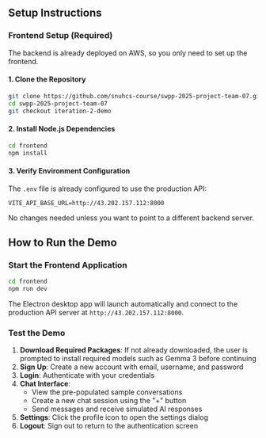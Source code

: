 ## Setup Instructions

### **Frontend Setup (Required)**

The backend is already deployed on AWS, so you only need to set up the frontend.

#### **1. Clone the Repository**

```bash
git clone https://github.com/snuhcs-course/swpp-2025-project-team-07.git
cd swpp-2025-project-team-07
git checkout iteration-2-demo
```

#### **2. Install Node.js Dependencies**

```bash
cd frontend
npm install
```

#### **3. Verify Environment Configuration**

The `.env` file is already configured to use the production API:

```env
VITE_API_BASE_URL=http://43.202.157.112:8000
```

No changes needed unless you want to point to a different backend server.

## How to Run the Demo

### **Start the Frontend Application**

```bash
cd frontend
npm run dev
```

The Electron desktop app will launch automatically and connect to the production API server at `http://43.202.157.112:8000`.

### **Test the Demo**
1. **Download Required Packages**: If not already downloaded, the user is prompted to install required models such as Gemma 3 before continuing
2. **Sign Up**: Create a new account with email, username, and password
3. **Login**: Authenticate with your credentials
4. **Chat Interface**:
   - View the pre-populated sample conversations
   - Create a new chat session using the "+" button
   - Send messages and receive simulated AI responses
5. **Settings**: Click the profile icon to open the settings dialog
6. **Logout**: Sign out to return to the authentication screen
